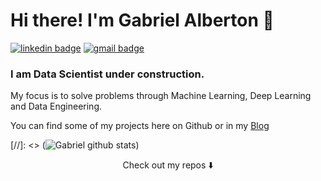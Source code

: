 # Hi there! I'm Gabriel Alberton 👋

[![linkedin badge](https://img.shields.io/badge/Gabriel_alberton-30302f?style=flat&logo=linkedin)](https://www.linkedin.com/in/gabriel--)
[![gmail badge](https://img.shields.io/badge/Gabriel_alberton-30302f?style=flat&logo=Gmail&logoColor=Red&link=mailto:gabrielalberton@hotmail.com)](mailto:gabrielalberton@hotmail.com)

### I am Data Scientist under construction.

My focus is to solve problems through Machine Learning, Deep Learning and Data Engineering.

You can find some of my projects here on Github or in my [Blog](https://gabrielalberton.github.io/)

[//]: <> (![Gabriel github stats](https://github-readme-stats.vercel.app/api?username=gabrielalberton))

<p align="center">
Check out my repos ⬇️  
</p>
